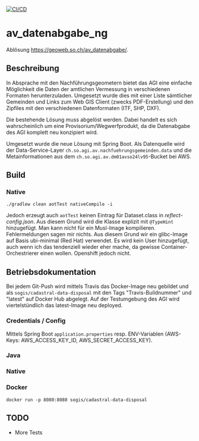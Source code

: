 [![CI/CD](https://github.com/sogis/av_datenabgabe_ng/actions/workflows/main.yml/badge.svg)](https://github.com/sogis/av_datenabgabe_ng/actions/workflows/main.yml)
# av_datenabgabe_ng
Ablösung https://geoweb.so.ch/av_datenabgabe/.

## Beschreibung
In Absprache mit den Nachführungsgeometern bietet das AGI eine einfache Möglichkeit die Daten der amtlichen Vermessung in verschiedenen Formaten herunterzuladen. Umgesetzt wurde dies mit einer Liste sämtlicher Gemeinden und Links zum Web GIS Client (zwecks PDF-Erstellung) und den Zipfiles mit den verschiedenen Datenformaten (ITF, SHP, DXF). 

Die bestehende Lösung muss abgelöst werden. Dabei handelt es sich wahrscheinlich um eine Provisorium/Wegwerfprodukt, da die Datenabgabe des AGI komplett neu konzipiert wird.

Umgesetzt wurde die neue Lösung mit Spring Boot. Als Datenquelle wird der Data-Service-Layer `ch.so.agi.av.nachfuehrungsgemeinden.data` und die Metainformationen aus dem `ch.so.agi.av.dm01avso24lv95`-Bucket bei AWS.

## Build

### Native

```
./gradlew clean aotTest nativeCompile -i
```

Jedoch erzeugt auch `aotTest` keinen Eintrag für Dataset.class in _reflect-config.json_. Aus diesem Grund wird die Klasse explizit mit `@TypeHint` hinzugefügt. Man kann nicht für ein Musl-Image kompilieren. Fehlermeldungen sagen mir nichts. Aus diesem Grund wir ein glibc-Image auf Basis ubi-minimal (Red Hat) verwendet. Es wird kein User hinzugefügt, auch wenn ich das tendenziell wieder eher mache, da gewisse Container-Orchestrierer einen wollen. Openshift jedoch nicht.


## Betriebsdokumentation
Bei jedem Git-Push wird mittels Travis das Docker-Image neu gebildet und als `sogis/cadastral-data-disposal` mit den Tags "Travis-Buildnummer" und "latest" auf Docker Hub abgelegt. Auf der Testumgebung des AGI wird viertelstündlich das latest-Image neu deployed.

### Credentials / Config
Mittels Spring Boot `application.properties` resp. ENV-Variablen (AWS-Keys: AWS_ACCESS_KEY_ID, AWS_SECRET_ACCESS_KEY).

### Java

### Native

### Docker
```
docker run -p 8080:8080 sogis/cadastral-data-disposal
```

## TODO
* More Tests
